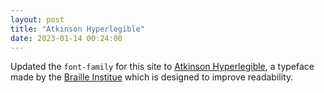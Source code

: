 ```yaml
---
layout: post
title: "Atkinson Hyperlegible"
date: 2023-01-14 00:24:00
---
```


Updated the `font-family` for this site to [Atkinson Hyperlegible][atkinson-hyperlegible], a typeface made by the [Braille Institue][braille-institute] which is designed to improve readability.

[atkinson-hyperlegible]: https://brailleinstitute.org/freefont
[braille-institute]: https://brailleinstitute.org
